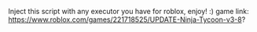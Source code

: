 Inject this script with any executor you have for roblox,
enjoy! :)
game link: https://www.roblox.com/games/221718525/UPDATE-Ninja-Tycoon-v3-8?
